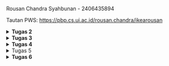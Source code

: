 Rousan Chandra Syahbunan - 2406435894

Tautan PWS: https://pbp.cs.ui.ac.id/rousan.chandra/ikearousan
<details>
<Summary><b>Tugas 2</b></Summary>
Jelaskan bagaimana cara kamu mengimplementasikan checklist di atas secara step-by-step (bukan hanya sekadar mengikuti tutorial).

Jawab : 
- Membuat sebuah proyek Django baru -> (Sebelum itu jangan lupa mengikuti tutorial 0 karena kita memperlukan requirements.txt, env, dan env prod untuk menjalankan proyek django) Pertama kita bisa membuat direktori terlebih dahulu lalu buat virtual environment dan jangan lupa untuk mengaktifkannya. Selanjutanya saya menyiapkan Dependencies dan menginstallnya. Seperti sebelumnya saya sudah membuat .env yang berisikan 'Production=false' dan .env.prod yang berisikan kredensial yang diberikan melalui email saya. jangan lupa juga untuk mengubah dan menambahkan isi dari file settings.py yang berada di dalam repository 'football_shop'.

- Membuat aplikasi dengan nama main pada proyek tersebut -> Pertama, sebelumnnya saya sudah mengaftikan virtual environment (kalau belum jangan lupa diaktifkan) sehingga saya hanya perlu menjalankan command 'python manage.py startapp main' yang akan membuat direktori baru bernama main. yang terakhir saya harus memasukan direktori main di dalam file 'settings.py' dengan menambah string "main" di variable; "INSTALLED_APPS".

- Proses routing (kedua routing saya gabung kesini) -> Saya mengisi file 'urls.py' yang sudah berada pada 'main', file tersebut berisikan sesuai yang diterakan oleh tutorial 1. Saya juga mengedit file 'urls.py' yang berada di repository 'football_shop' dengan mengarahkan semua requestnya ke file 'urls.py' yang ada di dalam 'main'
  
- Membuat model pada aplikasi main dengan nama Product dan memiliki atribut wajib sebagai berikut -> saya mengisi file 'model.py' dengan menambahkan class yang bernama Product yang memilki atribut-atribut wajib yang sesuai pada tugas 2:
  1. name (CharField) → digunakan untuk menyimpan nama produk. CharField cocok dipakai karena nama produk biasanya berupa teks pendek dengan jumlah karakter terbatas.
  2. price (IntegerField) → digunakan untuk menyimpan harga produk dalam bentuk angka bulat. IntegerField dipilih supaya bisa dilakukan operasi aritmetika (misalnya perhitungan total harga).
  3. description (TextField) → digunakan untuk menyimpan deskripsi produk. TextField dipakai karena teks bisa panjang (misalnya penjelasan detail produk).
  4. thumbnail (URLField) → digunakan untuk menyimpan tautan (URL) gambar produk. Dengan URLField, Django bisa otomatis melakukan validasi apakah string yang dimasukkan berbentuk URL yang valid.
  5. category (CharField) → digunakan untuk menyimpan kategori produk. CharField cocok karena biasanya kategori berupa teks pendek, seperti “Baju”, “Celana”, atau “Aksesoris”.
  6. is_featured (BooleanField) → digunakan untuk menyimpan status apakah produk tersebut termasuk produk unggulan atau tidak (True/False).

- Membuat sebuah fungsi pada views.py untuk dikembalikan ke dalam sebuah template HTML yang menampilkan nama aplikasi serta nama dan kelas. -> Saya melakukan dengan membuat sebuah fungsi home (namanya boleh bebas) yang akan mengirim data dari file 'views.py' ke template html (main.html).
  
- Melakukan deployment ke PWS terhadap aplikasi yang sudah dibuat sehingga nantinya dapat diakses oleh teman-temanmu melalui Internet. -> Link PWS: https://rousan-chandra-ikearousan.pbp.cs.ui.ac.id/
  
- Jangan lupa setelah melakukan semua ini, saya selalu melakukan push ke repositori Github dan PWS kalau ada update terbaru. dan juga di deploy juga di pws agar proyek saya bisa diliat untuk semua orang.

Buatlah bagan yang berisi request client ke web aplikasi berbasis Django beserta responnya dan jelaskan pada bagan tersebut kaitan antara urls.py, views.py, models.py, dan berkas html.

Jawab:
Client (Browser)  →  urls.py(yang bagian proyek)  →  Cek url (kalau url sesuai akan lanjut ke berikutnya, kalau url tidak sesuai maka akan error 404)  →  urls.py(yang bagian apliasi)  →  views.py  →  models.py  →  views.py  →  Berkas (main.html) →  Response ke Client (Browser)

urls.py: Mengecek pola URL, lalu mengarahkan request ke fungsi yang sesuai di views.py.
views.py: Menjalankan logika aplikasi. Mengambil data dari database lewat models.py, lalu kirim data ke template.
models.py: Definisi struktur data. Kalau views.py butuh data produk, ia akan query ke models.py.
Berkas (main.html): Tempat menampilkan data. views.py me-render data ke dalam template ini.
Response: HTML yang sudah jadi dikirim kembali ke browser.

Peran settings.py dalam proyek Django

Jawab:
- Menyimpan daftar aplikasi 'main' (INSTALLED_APPS).
- Mengatur database (engine, nama DB, user, password).
- Mengatur middleware (komponen yang memproses request/response sebelum sampai ke view).
- Menyimpan konfigurasi keamanan (secret key, debug mode, allowed hosts).
- Menentukan lokasi file statis (CSS, JS, gambar) dan template.
  
Cara kerja migrasi database di Django

Jawab: Semisalnya saya ingin ada perubahan pada model ataupun membuat model.py, struktur database otomatis berubah. Django nggak akan langsung ubah database sehingga kita perlu melakukan 'python manage.py makemigrations' untuk menghasilkan file migration (isi instruksi perubahan). Lalu jalankan 'python manage.py migrate' -> Django menerapkan perubahan itu ke database. jadi kegunaan migrasi sebagai sinkronisasi

Mengapa Django dipilih untuk pembelajaran awal?

Jawab: 
karena Django pakai pola Model–View–Template (MVT) yang jelas → mudah dipahami untuk dasar pengembangan. (Sayapun memahaminya dengan baik), lalu perlengkapan ada tools bawaan untuk database, autentikasi, routing, admin panel. Jadi saya bisa fokus ke logika, bukan ribet in bstal library tambahan. Dan juga populer banyak dipakai di perusahaan, jadi ilmu yang diajar berguna di dunia kerja serta Python lebih mudah dipelajari daripada bahasa lain, cocok untuk perkenalan framework web.

Apakah ada feedback untuk asisten dosen tutorial 1 yang telah kamu kerjakan sebelumnya?

Jawab: Penjelasan cukup jelas, saya sangat berterima kasih sudah diberikan cara memahami materinya dengan baik.

Terima kasih banyak kak.

</details>

<details>
<Summary><b>Tugas 3</b></Summary>

Jelaskan mengapa kita memerlukan data delivery dalam pengimplementasian sebuah platform?

Jawab: Dalam sebuah platform, data delivery itu penting banget karena dipakai buat ngirim data dari satu bagian sistem ke bagian lain. Bayangin aja kita punya aplikasi, pasti ada proses tuker data antara satu komponen dengan komponen lain biar aplikasinya jalan bener. Kalau nggak ada mekanisme ini, tiap bagian bakal jalan sendiri-sendiri tanpa bisa kerja sama. Biar gampang ditransfer, datanya butuh format yang terstruktur dan bisa dimengerti sama semua komponen. Dua format yang bakal saya pakai buat tugas 3 ini adalah XML sama JSON.
Sebagai contoh data delivery:
- XML biasanya dipakai di sistem lama atau enterprise karena fleksibel banget, lo bisa bikin tag sesuai kebutuhan. Cocok buat data yang rumit.
- JSON lebih simpel dan ringan karena isinya berbentuk key-value pairs. Makanya sekarang JSON lebih populer, apalagi di API modern dan aplikasi kekinian.
Jadi intinya, pake XML atau JSON bikin proses pengiriman data jadi lebih konsisten, efisien, dan gampang diintegrasiin. Hasilnya, platform bisa lebih gampang dikembangin, lebih fleksibel, dan jalan sebagai satu sistem utuh.

Menurutmu, mana yang lebih baik antara XML dan JSON? Mengapa JSON lebih populer dibandingkan XML?

Jawab: Menurut saya, JSON emang lebih baik dibanding XML. Soalnya struktur JSON itu lebih simpel, cuma pake key-value aja, mirip dictionary. Jadi waktu dibaca sama diproses, lebih gampang dan lebih cepet dipahami. Selain itu, ukuran file JSON juga biasanya lebih kecil karena tidak banyak tag buka-tutup kayak di XML, jadi lebih hemat storage sama bandwidth. XML sebenernya punya kelebihan juga, misalnya bisa dipake buat data yang kompleks dan ada fitur validasi lewat schema. Tapi di praktiknya, terutama buat API sama aplikasi web atau mobile, orang-orang lebih butuh format data yang ringan, gampang dibaca, dan gampang diproses. Itu sebabnya JSON jauh lebih populer sekarang. Sebagai contohnya waktu pembahasan bersama dosen, website yang menggunakan XML jarang ditemukan di zaman sekarang. Apalagi JSON udah langsung didukung di JavaScript sama banyak framework modern, jadi developer tidak perlu ribet lagi ngubah-ngubah format. Intinya, JSON lebih praktis, efisien, dan relevan sama kebutuhan zaman sekarang dibanding XML.

Jelaskan fungsi dari method is_valid() pada form Django dan mengapa kita membutuhkan method tersebut?

Jawab: Method is_valid() pada Django form adalah komponen krusial dalam validasi data input. Di Django, is_valid() itu dipake buat mengecek apakah data yang diinput user ke form udah sesuai sama aturan validasi yang saya set. Misalnya kita bikin form buat input data mahasiswa, di situ ada field nama, NPM, sama umur. Nah, kalau is_valid() return True, berarti datanya valid dan bisa diproses atau disimpan ke database. Ini sangat penting untuk Django. Karena kalau nggak ada validasi, data yang masuk bisa kacau atau bahkan meerusak sistem. Dengan is_valid(), kita aman dari input yang salah, bikin data di database lebih terjaga, dan sistem jadi lebih stabil. Jadi sebelum data masuk ke tahap berikutnya, harus lewat cek ini dulu.

Mengapa kita membutuhkan csrf_token saat membuat form di Django? Apa yang dapat terjadi jika kita tidak menambahkan csrf_token pada form Django? Bagaimana hal tersebut dapat dimanfaatkan oleh penyerang?

Jawab: Csrf_token digunakan sebagai pelindung ekstra di Django buat form. Token ini dipakai agar server bisa meyakinkan kalau request form bener-bener datang dari user lewat aplikasi kita, bukan dari situs lain yang coba menyerang.
Kalau kita tidak pake csrf_token, aplikasi bisa kena serangan CSRF (Cross-Site Request Forgery). Misalnya, user lagi login di aplikasi, terus buka website berbahaya yang diam-diam bikin request ke aplikasi kita. Kalau token nggak ada, request itu bisa aja lolos, padahal bukan user yang maksud. Serangannya bisa dipake buat hal-hal berbahaya, kayak mindahin data, ganti password, bahkan transaksi ilegal. Dengan csrf_token, setiap request punya kode unik yang harus cocok sama yang ada di server. Jadi, request palsu tidak bakal diterima. Makanya ini wajib untuk dipakai.

Jelaskan bagaimana cara kamu mengimplementasikan checklist di atas secara step-by-step (bukan hanya sekadar mengikuti tutorial).

Jawab: (Sebelum menambahkan empat fungsi views untuk data delivery, saya terlebih dahulu memastikan bahwa fungsi dasar create_product dan show_product sudah diimplementasi dengan proper di views.py, beserta routing URL yang sesuai) 
Tambahkan 4 fungsi views baru untuk melihat objek yang sudah ditambahkan dalam format XML, JSON, XML by ID, dan JSON by ID. ->  Untuk menambahkan 4 fungsi views.py, Saya memerlukan beberapa format sesuai yang ada di tutorial 2 lalu memodifikasinya sesuai dengan direktori tugas 2 saya.

Codingnya:

    def show_xml(request):
      Product_list = Product.objects.all()
      xml_data = serializers.serialize("xml",  Product_list)
      return HttpResponse(xml_data, content_type="application/xml")

    def show_json(request):
      Product_list =  Product.objects.all()
      json_data = serializers.serialize("json",  Product_list)
      return HttpResponse(json_data, content_type="application/json")

    def create_product(request):
      form = ProductForm(request.POST or None)
      if form.is_valid() and request.method == "POST":
      form.save()
      return redirect('main:home')

      context = {'form': form}
      return render(request, "create_product.html", context)

    def show_product(request, id):
      product = get_object_or_404(Product, pk=id)
      context = { 
        'product': product
      }

      return render(request, "product_detail.html", context)

    def show_xml_by_id(request, product_id):
      try:   
          product_item = Product.objects.filter(pk=product_id)
          xml_data = serializers.serialize("xml", product_item)
          return HttpResponse(xml_data, content_type="application/xml")
      except Product.DoesNotExist:
          return HttpResponse(status=404)

    def show_json_by_id(request, product_id):
      try:
         product_item = Product.objects.get(pk=product_id)
         json_data = serializers.serialize("json", [product_item])
         return HttpResponse(json_data, content_type="application/json")
       except Product.DoesNotExist:
         return HttpResponse(status=404)

Membuat routing URL untuk masing-masing views yang telah ditambahkan pada poin 1 -> Menambahkan URL routing yang sesuai di urls.py untuk masing-masing fungsi.

    from django.urls import path
    from main.views import home, show_product, create_product, show_xml, show_json, show_xml_by_id, show_json_by_id

    app_name = 'main'
      urlpatterns = [
          path('', home, name='home'),
          path('create-product/', create_product, name='create_product'),
          path('product/<str:id>/', show_product, name='show_product'),
          path('xml/', show_xml, name='show_xml'),
          path('json/', show_json, name='show_json'),
          path('xml/<str:product_id>/', show_xml_by_id, name='show_xml_by_id'),
          path('json/<str:product_id>/', show_json_by_id, name='show_json_by_id'),
      ] 

Membuat halaman yang menampilkan data objek model yang memiliki tombol "Add" yang akan redirect ke halaman form, serta tombol "Detail" pada setiap data objek model yang akan menampilkan halaman detail objek.  Membuat halaman form untuk menambahkan objek model pada app sebelumnya. Membuat halaman yang menampilkan detail dari setiap data objek model. Ketiganya saya gabung karena semuanya berhubungan langsung. 

-> Membuat berkas baru pada direktori main dengan nama forms.py untuk membuat struktur form yang dapat menerima data Product baru. Tambahkan kode tersebut di form.py. Lalu, sebelumnya saya sudah membuat fungsi dan path url create_product dan show_product sehingga yang perlu saya lakukan membuat berkas - berkas yang diperlukan untuk membuat create_product.html dan show_product.html yang berada di direktori main. Formatnya menyesuaikan kritea saya, misalnya kalau football_shop yang saya perlukan adalah nama, harga, dekripsi, jenis barang, dan sebagainya. Jangan lupa menambahkan {% csrf_token %} dan {{ form.as_table }} pada create_product.html.

{% csrf_token %} adalah token yang berfungsi sebagai security. Token ini di-generate secara otomatis oleh Django untuk mencegah serangan berbahaya.
{{ form.as_table }} adalah template tag yang digunakan untuk menampilkan fields form yang sudah dibuat pada forms.py sebagai table.

Tambahan hal penting, sebelumnya saya sudah membuat sebuah base.html yang berada pada folder template di direktori utama. ini berfungsi sebagai template dasar yang dapat digunakan sebagai kerangka umum untuk halaman web lainnya di dalam proyek. Dan untuk main.html yang berada di direktori main. Terdapat perubahan yaitu digunakan sebagai extend dari folder template berisi file base.html yang ada di direktori utama(football-shop). Hal ini juga berlaku untuk html yang lainnya seperti create_product.html dan show_product.html.

Sebelumnya saya sudah membuat base.html sebagai kerangka umum sehingga saya perlu menambahkan sebuah BASE_DIR / templates pada bagian DIRS di varible TEMPLATES di settings.py agar berkas base.html terdeteksi sebagai berkas template.

Terakhir, saya menambahkan entri url proyek pws saya pada CSRF_TRUSTED_ORIGINS tepat setelah local host.

Untuk SS Postman, saya hanya perlu mendownload postman sesuai yang ada di tutorial 2. Lalu menyalin url - url yang saya perlukan seperti pada foto dibawah ini.

Untuk git, seperti biasa saya hanya perlu add, commit dan push ke github saya ini.

Apakah ada feedback untuk asdos di tutorial 2 yang sudah kalian kerjakan?

Jawab: Untuk tutorial 2, saya memahami dengan baik. Hanya saja banyak sekali error saat di PWS dibandingkan saat saya di localhost. jadi jujur localhost saya lebih baik dijalankan dibanding pws saat tutorial 2.


4 foto hasil url postman:
<img width="1517" height="954" alt="image" src="https://github.com/user-attachments/assets/c57f11fc-1fdf-42d4-86ed-eae1424b06d5" />
<img width="1536" height="923" alt="Screenshot 2025-09-17 102046" src="https://github.com/user-attachments/assets/75ba7fec-1c24-4fca-bb0b-2616bb94523b" />
<img width="1510" height="861" alt="image" src="https://github.com/user-attachments/assets/bec411a0-aeea-4fbc-9a1b-c7a56b3faefc" />
<img width="1523" height="891" alt="image" src="https://github.com/user-attachments/assets/897a0623-d03d-4c7a-93b9-f5a305663c4e" />

</details>


<details>
<Summary><b>Tugas 4</b></Summary>
  
Apa itu Django AuthenticationForm? Jelaskan juga kelebihan dan kekurangannya. 

Jawab:

AuthenticationForm adalah form bawaan Django (django.contrib.auth.forms.AuthenticationForm) yang dipakai untuk proses login (sesuai ppt). Form ini mengikat request + POST data, memanggil backend autentikasi (authenticate()), dan memberikan form.get_user() bila kredensial valid.

Kelebihan:
- Siap pakai, terintegrasi dengan sistem auth Django → hemat waktu.
- Validasi aman (tidak mengungkap apakah username ada secara eksplisit).
- Memberikan pesan error terstruktur dan mekanisme validasi yang konsisten, sehingga memudahkan debugging dan mengurangi kemungkinan bug pada proses login.

Kekurangan:
- UI default sangat sederhana — perlu kustomisasi template agar cocok dengan desain.
- Tidak mendukung skenario login non-standar (mis. OTP, phone-only login) tanpa membuat form kustom.

Apa perbedaan antara autentikasi dan otorisasi? Bagaiamana Django mengimplementasikan kedua konsep tersebut?

Jawab:

Autentikasi adalah proses memverifikasi identitas pengguna: memastikan bahwa entitas yang mencoba mengakses sistem benar-benar adalah siapa yang mereka klaim. Contoh autentikasi: login dengan username/password, autentikasi berbasis token, atau login menggunakan OAuth.

Otorisasi adalah proses menentukan hak dan wewenang pengguna yang telah terverifikasi: setelah kita tahu siapa pengguna, otorisasi menjawab apa yang boleh dia lakukan. Contoh otorisasi: apakah pengguna boleh melihat halaman admin, mengedit produk tertentu, atau menghapus data pengguna lain.

Perbedaan:
- Urutan autentikasi datang sebelum otorisasi. Kita harus mengetahui identitas (atau setidaknya bahwa identitas sudah terverifikasi) sebelum mengecek hak akses.
- Autentikasi fokus pada identitas, otorisasi fokus pada izin/akses.
- Data autentikasi mengandalkan kredensial (password, token), sedangkan data otorisasi mengandalkan role, permission, atribut objek, dan kebijakan aplikasi.

Implementasi Autentikasi di Django:

1. Model User
* django.contrib.auth.models.User adalah model bawaan yang menyimpan username, password (ter-hash), email, is_active, is_staff, is_superuser, dan lain-lain. Aplikasi juga dapat menggunakan custom user model yang ditentukan lewat AUTH_USER_MODEL.

2. Mekanisme Verifikasi
* Fungsi authenticate() menerima kredensial dan memeriksa backend autentikasi yang aktif. Jika valid, ia mengembalikan instance User.

      from django.contrib.auth import authenticate, login
    
      user = authenticate(request, username='alice', password='pw')
      if user is not None:
        login(request, user)  # menyimpan user ke session

4. Login & Session
* login(request, user) menaruh identitas pengguna dalam session server-side dan mengaitkan session id ke cookie sessionid di browser klien.
* request.user (middleware AuthenticationMiddleware) menyediakan akses ke objek user di view/template.

4. Forms Bawaan
* Django menyediakan AuthenticationForm (untuk login) dan UserCreationForm (untuk registrasi) yang memberikan validasi dasar dan integrasi dengan mekanisme auth.

Implementasi Otorisasi di Django:

1. Permission Bawaan
* Setiap model di Django secara default dapat memiliki permission seperti add, change, delete, dan view.
* Permission tersimpan di model Permission dan dapat diperiksa dengan user.has_perm('app_label.codename').

2. Atribut & Role Sederhana
* is_staff dan is_superuser adalah atribut cepat untuk menentukan akses administratif.
* is_superuser melewati pemeriksaan permission biasa (memberikan akses penuh).

3. Groups
* Objek Group mengelompokkan sekumpulan permission; user dapat diberi group untuk memudahkan manajemen hak akses.

4. Dekorator, Mixins, dan Helper
* @login_required memastikan view hanya diakses oleh user yang terautentikasi.
* @permission_required('app.codename') memeriksa permission sebelum menjalankan view.
* Class-based view menawarkan LoginRequiredMixin dan PermissionRequiredMixin.

Apa saja kelebihan dan kekurangan session dan cookies dalam konteks menyimpan state di aplikasi web?

Jawab:
1. Cookies (client-side)

Kelebihan:
* Mudah dibuat dan langsung dapat dibaca oleh browser/JavaScript (berguna untuk preferensi UI yang perlu diakses client-side).
* Tidak memerlukan penyimpanan server tambahan.
* Persisten: bisa diset max-age/expires untuk menyimpan preferensi antar-sesi.

Kekurangan:
* Kapasitas kecil (±4KB per cookie) dan jumlah cookie per domain dibatasi.
* Mudah dimanipulasi oleh client → tidak boleh dipercaya untuk data sensitif.
* Rentan XSS jika HttpOnly=False (script jahat bisa baca cookie).
* Dikirim ke server setiap request ke domain terkait → overhead bandwidth & potensi eksposur data.
* Perlu perlindungan CSRF/SameSite jika cookie dipakai untuk otentikasi.

2. Sessions (server-side; contoh: django.contrib.sessions)

Kelebihan:
* Data disimpan di server (DB/Redis/file), sehingga lebih aman untuk informasi sensitif (user id, shopping cart, token internal).
* Client hanya menyimpan session id (biasanya dalam cookie sessionid), sehingga risiko manipulasi data menurun.
* Fleksibel: bisa menyimpan struktur data kompleks tanpa batas cookie.

Kekurangan:
* Membutuhkan storage server (stateful) — menambah beban storage dan manajemen.
* Skalabilitas horizontal butuh shared session backend (DB/Redis) atau sticky sessions.
* Performa: baca/tulis session tiap request bisa menambah latency (tergantung backend).
* Jika session tidak dikelola baik, bisa menumpuk data kadaluwarsa (cleanup).

Apakah penggunaan cookies aman secara default dalam pengembangan web, atau apakah ada risiko potensial yang harus diwaspadai? Bagaimana Django menangani hal tersebut?

Jawab:

Cookie tidak aman secara default karena seluruh isinya disimpan di sisi klien dan selalu dikirim setiap kali ada request ke server. Kondisi ini menimbulkan sejumlah risiko serius, antara lain:

- Risiko penggunaan cookie:

1. XSS (Cross-Site Scripting) → cookie bisa dicuri lewat script jahat jika tidak diset HttpOnly.
2. CSRF (Cross-Site Request Forgery) → browser otomatis mengirim cookie, sehingga request berbahaya dari situs lain tetap tampak sah.
3. Session fixation → penyerang bisa memaksa korban menggunakan session id tertentu untuk mengambil alih akses.
4. Sniffing → cookie dapat disadap jika koneksi masih HTTP.
5. Manipulasi client-side → isi cookie bisa diubah langsung oleh pengguna jika tidak ditandatangani atau diverifikasi.

- Cara Django mencegah risiko tersebut:
1. Session server-side → data penting disimpan di server, klien hanya membawa session id.
2. Rotasi session otomatis saat login → mencegah session fixation.
3. CSRF protection → middleware dan token CSRF memastikan request hanya valid jika berasal dari aplikasi sah.
4. Penggunaan HTTPS dengan SESSION_COOKIE_SECURE dan CSRF_COOKIE_SECURE → melindungi dari sniffing.
5. Cookie flags (HttpOnly, Secure, SameSite) → melindungi dari akses JavaScript berbahaya, memastikan cookie hanya lewat HTTPS, dan mengurangi risiko CSRF lintas situs.

Jelaskan bagaimana cara kamu mengimplementasikan checklist di atas secara step-by-step (bukan hanya sekadar mengikuti tutorial).

Jawab:

1. Mengimplementasikan fungsi registrasi, login, dan logout untuk memungkinkan pengguna mengakses aplikasi sebelumnya sesuai dengan status login/logoutnya. ->

Bagi jadi tiga:
- (Sebelumnnya saya sudah mengaktifkan env) Diawal dengan saya membuka views.py yang ada pada subdirektori main pada proyek saya. Lalu menambahkan import UserCreationForm dan messages. Tambahkan fungsi register di bawah ini ke dalam views.py (Sesuai tutorial 3). Selanjutnya memuatlah berkas HTML baru dengan nama register.html pada direktori main/templates. Jangan lupa menambahkan import fungsi register dan path url register di urls.py di main.
  
- (hampir sama kayak request) Diawal dengan saya membuka lagi views.py yang ada pada subdirektori main pada proyek saya. Lalu menambahkan import authenticate, login, dan AuthenticationForm di views.py. Selanjutnya menambahkan fungsi login_user ke dalam views.py. Selanjutnya saya membuat berkas HTML baru dengan nama login.html pada direktori main/templates. Jangan lupa menambahkan import fungsi login_user dan path url login_user di urls.py di main.
  
- Diawal dengan saya membuka lagi views.py yang ada pada subdirektori main pada proyek saya. Lalu menambahkan import logout di views.py. lalu menambahkan fungsi logout_user di bawah ini ke dalam fungsi views.py. Selanjutnya saya membuat berkas HTML baru dengan nama login.html pada direktori main/templates. Jangan lupa menambahkan import fungsi logout_user dan path url logout_user di urls.py di main.

2. Membuat dua (2) akun pengguna dengan masing-masing tiga (3) dummy data menggunakan model yang telah dibuat sebelumnya untuk setiap akun di lokal. -> 
Saya telah membuat 2 akun pengguna dan masing-masing 3 produk langsung melalui antarmuka (localhost atau pws) pada environment. Dengan cara saya membuat 1 akun dulu dari request dan login ke akun tersebut. Lalu saya tinggal membuat 3 produk yang saya inginkan (maaf kak, saya gak tau perlu saya jelasin juga contoh2nya. karena ini ngisinya langsung di website, apa saya perlu jelasin contoh2nya juga atau tidak) contohnya saya membuat baju MU, dengan harga 35.000, deksripsi (fans hebat), dan sebagainnya. Setelah membuat 3 produk dari
akun yang saya pakai. Saya logout dari akun dan membuat akun baru lagi. Setelah itu sama seperti sebelumnnya saya login dan membuat 3 produk yang sesuai keinginan saya (dummy).

3. Menghubungkan model Product dengan User dan menampilkan detail informasi pengguna yang sedang logged in seperti username dan menerapkan cookies seperti last_login pada halaman utama aplikasi (saling berhubungan) ->

Membuka file models.py pada subdirektori main, kemudian tambahkan from django.contrib.auth.models import User. Lalu pada model Product yang sudah dibuat, tambahkan user = models.ForeignKey(User, on_delete=models.CASCADE, null=True). jangan lupa setelah edit model, jalankan python manage.py makemigrations dan python manage.py mirgrate. Selanjutnya membuka kembali views.py yang ada pada subdirektori main, dan ubah potongan kode pada fungsi create_product (sesuai tutorial 3 tapi namanya sesuai direktori saya).

Jangan lupa untuk memodifikasi home(fungsi show_main saya). Saya menambahkan dengan context username = request.user.username dan juga menampilkan last_login dari cookie yang diset saat login.Setelah itu, saya menambahkan filter untuk produk saya sendiri, semua produk di berkas template (sekalian username sama last_login). Oh iya, tambahkan sebuah author untuk mengindetifikasi siapa yang membuat produk tersebut.


</details>

<details>
<Summary>Tugas 5</Summary>
  
Jika terdapat beberapa CSS selector untuk suatu elemen HTML, jelaskan urutan prioritas pengambilan CSS selector tersebut!

Jawab: 
- !important (catatan: penggunaan sebaiknya minimal)
- Inline style pada elemen (style="...")
- Selector dengan ID (#id) → specificity: 0,1,0,0
- Selector dengan class, attribute, pseudo-class (.class, [attr], :hover) → specificity: 0,0,1,0
- Selector dengan element/tag atau pseudo-element (div, p, ::before) → specificity: 0,0,0,1
- Jika specificity sama → yang didefinisikan belakangan (source order) menang.

Mengapa responsive design menjadi konsep yang penting dalam pengembangan aplikasi web? Berikan contoh aplikasi yang sudah dan belum menerapkan responsive design, serta jelaskan mengapa!

Jawab:

Penting karena sebagian besar pengguna mengakses web melalui perangkat mobile → UX harus baik di semua ukuran layar, SEO & Core Web Vitals: Google mengutamakan mobile-friendly, Meningkatkan konversi & aksesibilitas.

Contoh:
- Aplikasi yang sudah responsive: Google, Twitter, Medium — tata letak fleksibel, menu mobile, gambar responsif.
- Aplikasi yang kurang responsive: website lama pemerintahan / UKM yang dibuat hanya untuk desktop — tampil berantakan di mobile, tombol sulit diklik, layout horizontal memaksa scroll ke samping.

Kenapa contoh tersebut berbeda: responsive design membutuhkan breakpoints, fluid grids, dan testing across devices — banyak aplikasi lama tidak dioptimalkan karena waktu/keterbatasan budget.

Jelaskan perbedaan antara margin, border, dan padding, serta cara untuk mengimplementasikan ketiga hal tersebut!

Jawab:

Margin: ruang di luar border (mengatur jarak antar elemen). Contoh: margin: 16px;

Border: garis di sekeliling elemen (ketebalan, style, warna). Contoh: border: 1px solid #ccc;

Padding: ruang di dalam border antara content dan border (mengatur "jarak dalam"). Contoh: padding: 8px 12px;

[margin] [border] [padding] [ content ]
Contoh implementasi:

    .card {
        margin: 20px;
        border: 1px solid rgba(255,255,255,0.08);
        padding: 24px;
      }

Jelaskan konsep flex box dan grid layout beserta kegunaannya!

Jawab:

Flexbox (Flexible Box):
- Layout 1-dimensional (baris atau kolom).
- Berguna untuk: navbar, menu, card-row, alignment horizontal/vertical sederhana.
- Properti: display:flex; flex-direction; justify-content; align-items; gap; flex-wrap; flex-grow

Grid Layout (CSS Grid):
- Layout 2-dimensional (baris & kolom).
- Berguna untuk: grid gallery, komplek layout halaman (kanan, kiri, header, footer).
- Properti: display:grid; grid-template-columns; grid-template-rows; gap; grid-auto-flow;

Jelaskan bagaimana cara kamu mengimplementasikan checklist di atas secara step-by-step (bukan hanya sekadar mengikuti tutorial)!

Jawab:

1. Persiapan
- Siapkan model Product (title, content, thumbnail, category, is_featured, user, created_at, views).
- Buat ProductForm (ModelForm) untuk create & edit.

2. Views & URLs
- Buat view create, edit, delete, detail, list.
- Tambahkan url patterns pada main/urls.py.
- Pastikan edit & delete hanya boleh oleh owner (if product.user != request.user).

3. Templates
- base.html buat layout dasar & include static/css/cosmic.css. Pastikan <body> punya class theme (cosmic-page jika ingin global).
- product_list.html menampilkan placeholder jika kosong: {% if not product_list %} → show image + message + CTA.
- card_product.html buat desain card unik (tidak copy tutorial) dan tambahkan tombol Edit & Delete (form POST untuk delete).
- product_create.html, product_edit.html, product_detail.html kustomisasi sesuai tema (cosmic).

4. Styling
- Buat static/css/cosmic.css → background gradient, card blur, input dark, tombol neon.
- Untuk form fields, override default input style di .cosmic-card input, textarea, select { ... } supaya field tidak muncul putih.

5. Responsiveness
- Gunakan Tailwind (utility) atau media queries: grid berubah kolom pada breakpoints (sm/md/lg).
- Navbar responsive: desktop horizontal, mobile hamburger + slide-down menu.


</details>
<details>
<Summary><b>Tugas 6</b></Summary>
  
 1. Perbedaan Synchronous vs Asynchronous Request
- Synchronous Request:

Browser menunggu response dari server sebelum melanjutkan eksekusi

Halaman web ter-refresh sepenuhnya

User experience terputus selama loading

Contoh: Form submit tradisional

- Asynchronous Request (AJAX):

Browser mengirim request tanpa menghentikan interaksi user

Halaman tidak perlu reload

Response diproses di background

Contoh: Like button, live search, infinite scroll
  
2. Bagaimana AJAX bekerja di Django (alur request–response)?

   Alur Request-Response:
   Client (JavaScript) 
    → AJAX Request (Fetch API/jQuery) 
    → Django URL Router 
    → Django View (return JsonResponse) 
    → Client menerima JSON 
    → Update DOM secara dinamis
   Contoh:
   # views.py

       def api_view(request):
        data = {'status': 'success', 'message': 'Data loaded'}
        return JsonResponse(data)
 3. Apa keuntungan menggunakan AJAX dibandingkan render biasa di Django?

AJAX:

✅ User experience lebih smooth

✅ Mengurangi bandwidth (hanya data, bukan seluruh HTML)

✅ Interaksi real-time tanpa reload

✅ Aplikasi terasa seperti native app

Render Biasa:

❌ Full page reload setiap aksi

❌ Lebih banyak bandwidth

❌ User experience kurang responsif
 
 4. Bagaimana cara memastikan keamanan saat menggunakan AJAX untuk fitur Login dan Register di Django?
 Best Practices:

✅ CSRF Protection: Sertakan token CSRF di setiap request

✅ Input Validation: Validasi di server-side meski sudah di client-side

✅ HTTPS: Enkripsi data sensitif

✅ Rate Limiting: Prevent brute force attacks

✅ Session Management: Gunakan Django's built-in session

 5. Bagaimana AJAX mempengaruhi pengalaman pengguna (User Experience) pada website?
 Positive Impact:

🚀 Speed: Loading lebih cepat, tidak perlu reload halaman

💫 Fluidity: Transisi yang smooth antara state

🎯 Responsive: Feedback instan untuk user actions

📱 App-like Feel: Pengalaman seperti mobile app

Considerations:

⚠️ Error Handling: Harus handle network errors dengan baik

⚠️ Loading States: Tampilkan feedback selama proses

⚠️ Browser History: Perlu handle URL changes untuk bookmarking

⚠️ Accessibility: Pastikan tetap accessible untuk screen readers

Contoh UX Improvement:

Toast notifications untuk feedback actions

Loading spinner selama proses

Auto-save tanpa user intervention

Real-time form validation
</details>
